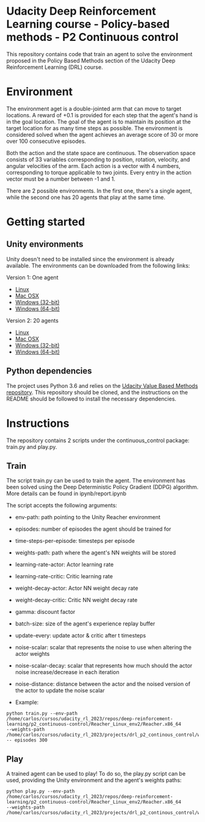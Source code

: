 # Udacity Deep Reinforcement Learning course - Policy-based methods - P2 Continuous control

This repository contains code that train an agent to solve the environment proposed in the Policy Based Methods section
of the Udacity Deep Reinforcement Learning (DRL) course.

# Environment

The environment aget is a double-jointed arm that can move to target locations. A reward of +0.1 is provided for each
step that the agent's hand is in the goal location. The goal of the agent is to maintain its position at the target
location for as many time steps as possible. The environment is considered solved when the agent achieves an
average score of 30 or more over 100 consecutive episodes.

Both the action and the state space are continuous. The observation space consists of 33 variables corresponding to
position, rotation, velocity, and angular velocities of the arm. Each action is a vector with 4 numbers,
corresponding to torque applicable to two joints. Every entry in the action vector must be a number between -1 and 1.

There are 2 possible environments. In the first one, there's a single agent, while the second one has 20 agents that
play at the same time.

# Getting started

## Unity environments

Unity doesn't need to be installed since the environment is already available. The environments can be downloaded from
the following links:

Version 1: One agent
- [Linux](https://s3-us-west-1.amazonaws.com/udacity-drlnd/P2/Reacher/one_agent/Reacher_Linux.zip)
- [Mac OSX](https://s3-us-west-1.amazonaws.com/udacity-drlnd/P2/Reacher/one_agent/Reacher.app.zip)
- [Windows (32-bit)](https://s3-us-west-1.amazonaws.com/udacity-drlnd/P2/Reacher/one_agent/Reacher_Windows_x86.zip)
- [Windows (64-bit)](https://s3-us-west-1.amazonaws.com/udacity-drlnd/P2/Reacher/one_agent/Reacher_Windows_x86_64.zip)


Version 2: 20 agents
- [Linux](https://s3-us-west-1.amazonaws.com/udacity-drlnd/P2/Reacher/Reacher_Linux.zip)
- [Mac OSX](https://s3-us-west-1.amazonaws.com/udacity-drlnd/P2/Reacher/Reacher.app.zip)
- [Windows (32-bit)](https://s3-us-west-1.amazonaws.com/udacity-drlnd/P2/Reacher/Reacher_Windows_x86.zip)
- [Windows (64-bit)](https://s3-us-west-1.amazonaws.com/udacity-drlnd/P2/Reacher/Reacher_Windows_x86_64.zip)

## Python dependencies
The project uses Python 3.6 and relies on the [Udacity Value Based Methods repository](https://github.com/udacity/Value-based-methods#dependencies).
This repository should be cloned, and the instructions on the README should be followed to install the necessary
dependencies.

# Instructions
The repository contains 2 scripts under the continuous_control package: train.py and play.py.

## Train
The script train.py can be used to train the agent. The environment has been solved using the Deep Deterministic
Policy Gradient (DDPG) algorithm. More details can be found in ipynb/report.ipynb

The script accepts the following arguments:
- env-path: path pointing to the Unity Reacher environment
- episodes: number of episodes the agent should be trained for
- time-steps-per-episode: timesteps per episode
- weights-path: path where the agent's NN weights will be stored
- learning-rate-actor: Actor learning rate
- learning-rate-critic: Critic learning rate
- weight-decay-actor: Actor NN weight decay rate
- weight-decay-critic: Critic NN weight decay rate
- gamma: discount factor
- batch-size: size of the agent's experience replay buffer
- update-every: update actor & critic after t timesteps
- noise-scalar: scalar that represents the noise to use when altering the actor weights
- noise-scalar-decay: scalar that represents how much should the actor noise increase/decrease in each iteration
- noise-distance: distance between the actor and the noised version of the actor to update the noise scalar

- Example:

```
python train.py --env-path /home/carlos/cursos/udacity_rl_2023/repos/deep-reinforcement-learning/p2_continuous-control/Reacher_Linux_env2/Reacher.x86_64
--weights-path /home/carlos/cursos/udacity_rl_2023/projects/drl_p2_continous_control/weights
-- episodes 300
```

## Play
A trained agent can be used to play! To do so, the play.py script can be used, providing the Unity environment and
the agent's weights paths:

```
python play.py --env-path /home/carlos/cursos/udacity_rl_2023/repos/deep-reinforcement-learning/p2_continuous-control/Reacher_Linux_env2/Reacher.x86_64
--weights-path /home/carlos/cursos/udacity_rl_2023/projects/drl_p2_continous_control/weights
```
